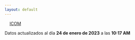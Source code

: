 ```yaml
---
layout: default
---
```

<a href="planes/ICOM/" style="padding: 1rem;">ICOM</a>
<p class_="text-center text-muted">Datos actualizados al día <b>24 de enero de 2023</b> a las <b>10:17 AM</b></p>
